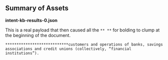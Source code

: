 ## Summary of Assets

**intent-kb-results-0.json**

This is a real payload that then caused all the `** **` for bolding to clump at the beginning of the document.

```
****************************customers and operations of banks, savings associations and credit unions (collectively, “financial institutions”).
```